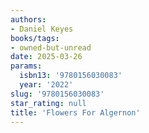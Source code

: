 ```yaml
---
authors:
- Daniel Keyes
books/tags:
- owned-but-unread
date: 2025-03-26
params:
  isbn13: '9780156030083'
  year: '2022'
slug: '9780156030083'
star_rating: null
title: 'Flowers For Algernon'
---
```



<!--more-->